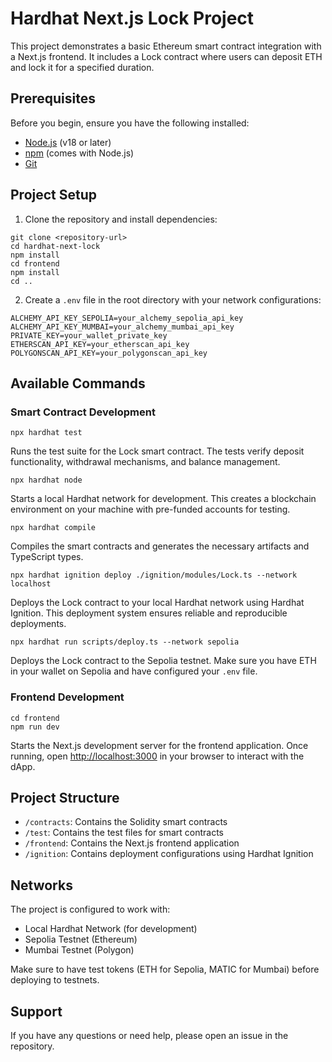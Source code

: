 
# Hardhat Next.js Lock Project

This project demonstrates a basic Ethereum smart contract integration with a Next.js frontend. It includes a Lock contract where users can deposit ETH and lock it for a specified duration.

## Prerequisites

Before you begin, ensure you have the following installed:
- [Node.js](https://nodejs.org/) (v18 or later)
- [npm](https://www.npmjs.com/) (comes with Node.js)
- [Git](https://git-scm.com/)

## Project Setup

1. Clone the repository and install dependencies:
```shell
git clone <repository-url>
cd hardhat-next-lock
npm install
cd frontend
npm install
cd ..
```

2. Create a `.env` file in the root directory with your network configurations:
```
ALCHEMY_API_KEY_SEPOLIA=your_alchemy_sepolia_api_key
ALCHEMY_API_KEY_MUMBAI=your_alchemy_mumbai_api_key
PRIVATE_KEY=your_wallet_private_key
ETHERSCAN_API_KEY=your_etherscan_api_key
POLYGONSCAN_API_KEY=your_polygonscan_api_key
```

## Available Commands

### Smart Contract Development

```shell
npx hardhat test
```
Runs the test suite for the Lock smart contract. The tests verify deposit functionality, withdrawal mechanisms, and balance management.

```shell
npx hardhat node
```
Starts a local Hardhat network for development. This creates a blockchain environment on your machine with pre-funded accounts for testing.

```shell
npx hardhat compile
```
Compiles the smart contracts and generates the necessary artifacts and TypeScript types.

```shell
npx hardhat ignition deploy ./ignition/modules/Lock.ts --network localhost
```
Deploys the Lock contract to your local Hardhat network using Hardhat Ignition. This deployment system ensures reliable and reproducible deployments.

```shell
npx hardhat run scripts/deploy.ts --network sepolia
```
Deploys the Lock contract to the Sepolia testnet. Make sure you have ETH in your wallet on Sepolia and have configured your `.env` file.

### Frontend Development

```shell
cd frontend
npm run dev
```
Starts the Next.js development server for the frontend application. Once running, open [http://localhost:3000](http://localhost:3000) in your browser to interact with the dApp.

## Project Structure

- `/contracts`: Contains the Solidity smart contracts
- `/test`: Contains the test files for smart contracts
- `/frontend`: Contains the Next.js frontend application
- `/ignition`: Contains deployment configurations using Hardhat Ignition

## Networks

The project is configured to work with:
- Local Hardhat Network (for development)
- Sepolia Testnet (Ethereum)
- Mumbai Testnet (Polygon)

Make sure to have test tokens (ETH for Sepolia, MATIC for Mumbai) before deploying to testnets.

## Support

If you have any questions or need help, please open an issue in the repository.

